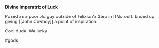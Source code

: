 **Divine Imperatrix of Luck**

Posed as a poor old guy outside of Felixion's Step in [[Moros]]. Ended up giving [[John Cowboy]] a point of inspiration. 

Cool dude. We lucky

#gods 
